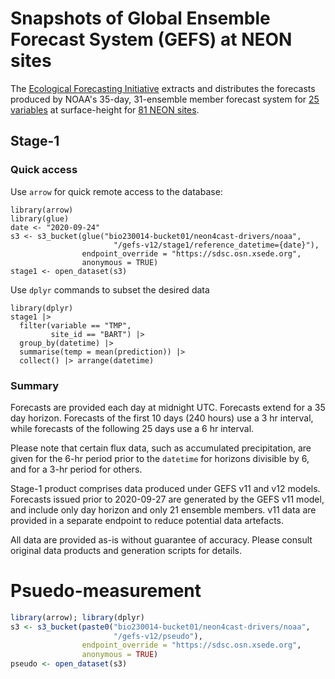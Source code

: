 
# Snapshots of Global Ensemble Forecast System (GEFS) at NEON sites

The [Ecological Forecasting Initiative](https://ecoforecast.org) extracts
and distributes the forecasts produced by NOAA's 35-day, 31-ensemble
member forecast system for [25 variables]() 
at surface-height for [81 NEON sites]().

## Stage-1

### Quick access

Use `arrow` for quick remote access to the database:

```{r}
library(arrow)
library(glue)
date <- "2020-09-24"
s3 <- s3_bucket(glue("bio230014-bucket01/neon4cast-drivers/noaa",
                       "/gefs-v12/stage1/reference_datetime={date}"),
                endpoint_override = "https://sdsc.osn.xsede.org", 
                anonymous = TRUE)
stage1 <- open_dataset(s3)
```

Use `dplyr` commands to subset the desired data

```{r}
library(dplyr)
stage1 |> 
  filter(variable == "TMP",
         site_id == "BART") |>
  group_by(datetime) |>
  summarise(temp = mean(prediction)) |>
  collect() |> arrange(datetime)
```


### Summary

Forecasts are provided each day at midnight UTC.
Forecasts extend for a 35 day horizon.
Forecasts of the first 10 days (240 hours) use a 3 hr interval,
while forecasts of the following 25 days use a 6 hr interval. 

Please note that certain flux data, such as accumulated precipitation, are given for the 6-hr period prior to the `datetime` for horizons divisible by 6, and for a 3-hr period for others.

Stage-1 product comprises data produced under GEFS v11 and v12 models. 
Forecasts issued prior to 2020-09-27 are generated by the GEFS v11 model, and include only day horizon and only 21 ensemble members.
v11 data are provided in a separate endpoint to reduce potential data artefacts.

All data are provided as-is without guarantee of accuracy. Please
consult original data products and generation scripts for details.

# Psuedo-measurement

```r
library(arrow); library(dplyr)
s3 <- s3_bucket(paste0("bio230014-bucket01/neon4cast-drivers/noaa",
                       "/gefs-v12/pseudo"),
                endpoint_override = "https://sdsc.osn.xsede.org", 
                anonymous = TRUE)
pseudo <- open_dataset(s3)

```
